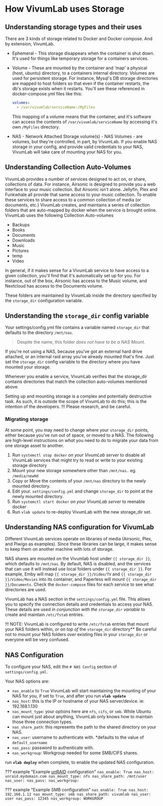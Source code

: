 # How VivumLab uses Storage

## Understanding storage types and their uses

There are 3 kinds of storage related to Docker and Docker compose. And by extension, VivumLab.

- Ephemeral - This storage disappears when the container is shut down. It's used for things like temporary storage for a containers services.

- Volume - These are mounted by the container and 'map' a physical (host, ubuntu) directory, to a containers internal directory. Volumes are used for persistent storage. For instance, Mysql's DB storage directories are mapped to host folders so that even if the container restarts, the db's storage exists when it restarts. You'll see these referenced in docker-compose.yml files like this:

  ```yml
  volumes:
    - /var/vivumlab/serviceName:/MyFiles
  ```

  This mapping of a volume means that the container, and it's software can access the contents of `/var/vivumlab/serviceName` by accessing it's own `/MyFiles` directory.

- NAS - Network Attached Storage volume(s) - NAS Volumes - are volumes, but they're controlled, in part, by VivumLab. If you enable NAS storage in your config, and provide valid credentials to your NAS, VivumLab will take care of mounting your NAS for you.

## Understanding Collection Auto-Volumes

VivumLab provides a number of services designed to act on, or share, collections of data. For instance, Airsonic is designed to provide you a web interface to your music collection. But Airsonic isn't alone. Jellyfin, Plex and Funkwhale all provide that same access to your music collection. To enable these services to share access to a common collection of media (or documents, etc.) VivumLab creates, and maintains a series of collection folders that are auto-mapped by docker when the service is brought online. VivumLab uses the following Collection Auto-volumes

- Backups
- Books
- Documents
- Downloads
- Music
- Pictures
- temp
- Video

In general, if it makes sense for a VivumLab service to have access to a given collection, you'll find that it's automatically set up for you. For instance, out of the box, Airsonic has access to the Music volume, and Nextcloud has access to the Documents volume.

These folders are maintained by VivumLab inside the directory specified by the `storage_dir` configuration variable.

## Understanding the `storage_dir` config variable

Your settings/config.yml file contains a variable named `storage_dir` that defaults to the directory `/mnt/nas`.

> Despite the name, this folder _does not have to be a NAS Mount_.

If you're not using a NAS, because you've got an external hard drive attached, or an internal raid array you've already mounted that's fine. Just set the `storage_dir` config variable to the directory where you have mounted your storage.

Whenever you enable a service, VivumLab verifies that the storage_dir contains directories that match the collection auto-volumes mentioned above.

Setting up and mounting storage is a complex and potentially destructive task. As such, it is outside the scope of VivumLab to do this; this is the intention of the developers.
!!! Please research, and be careful.

### Migrating storage

At some point, you may need to change where your `storage_dir` points, either because you've run out of space, or moved to a NAS. The following are high-level instructions on _what_ you need to do to migrate your data from one storage asset to another.

1. Run `systemctl stop docker` _on your VivumLab server_ to disable all VivumLab services that might try to read or write to your existing storage directory
2. Mount your new storage somewhere other than `/mnt/nas`.. eg. `/media/newHd`
3. Copy or Move the contents of your `/mnt/nas` directory to the newly mounted directory.
4. Edit your. `settings/config.yml` and change `storage_dir` to point at the newly mounted directory.
5. Run `systemctl start docker` _on your VivumLab server_ to reenable docker
6. Run `vlab update` to re-deploy VivumLab with the new storage_dir set.

## Understanding NAS configuration for VivumLab

Different VivumLab services operate on libraries of media (Airsonic, Plex, and Piwigo as examples). Since these libraries can be large, it makes sense to keep them on another machine with lots of storage.

NAS shares are mounted on the Vivumlab host under `{{ storage_dir }}`, which defaults to `/mnt/nas`. By default, NAS is disabled, and the services that can use it will instead use local folders under `{{ storage_dir }}`.
For example, Emby will map `{{ storage_dir }}/Video/TV` and `{{ storage_dir }}/Video/Movies` into its container, and Paperless will mount `{{ storage_dir }}/Documents`. Check the `docker-compose` files for each service to see what directories are used.

VivumLab has a NAS section in the `settings/config.yml` file. This allows you to specify the connection details and credentials to access your NAS. These details are used _in conjunction with the `storage_dir` variable_ to create and maintain `/etc/fstab` entries.

!!! NOTE: VivumLab is configured to write `/etc/fstab` entries that mount your NAS folders within, _or on top of_ the `storage_dir` directory** Be careful not to mount your NAS folders _over_ existing files in your `storage_dir` or everyone will be very confused.

## NAS Configuration

To configure your NAS, edit the `# NAS Config` section of `settings/config.yml`.

Your NAS options are:

- `nas_enable` to `True` VivumLab will start maintaining the mounting of your NAS for you, if set to `True`, and after you run **`vlab update`**
- `nas_host`: this is the IP or hostname of your NAS server/device. ie: 192.168.1.130
- `nas_mount_type`: your options here are `nfs`, `cifs`, or `smb`. While Ubuntu can mount just about anything, VivumLab only knows how to maintain those three connection types.
- `nas_share_path`: this represents the path to the shared directory on your NAS.
- `nas_user`: username to authenticate with. \*defaults to the value of `default_username`
- `nas_pass`: password to authenticate with.
- `nas_workgroup`: Workgroup needed for some SMB/CIFS shares.

run **`vlab deploy`** when complete, to enable the updated NAS configuration.

??? example "Example [unRAID](https://unraid.net) configuration"
    ```
    nas_enable: True
    nas_host: unraid.mydomain.com
    nas_mount_type: nfs
    nas_share_path: /mnt/user
    nas_user:
    nas_pass:
    nas_workgroup:
    ```

??? example "Example SMB configuration"
    ```
    nas_enable: True
    nas_host: 192.168.1.12
    nas_mount_type: smb
    nas_share_path: vivumlab
    nas_user: user
    nas_pass: 12345
    nas_workgroup: WORKGROUP
    ```
